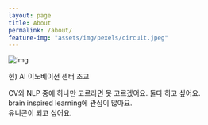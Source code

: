 ```yaml
---
layout: page
title: About
permalink: /about/
feature-img: "assets/img/pexels/circuit.jpeg"
---
```


![img](https://avatars2.githubusercontent.com/u/50395556?s=460&u=d28330a00da5a634499af9eb3441768d92e3bbdb&v=4)  

현) AI 이노베이션 센터 조교

CV와 NLP 중에 하나만 고르라면 못 고르겠어요. 둘다 하고 싶어요.  
brain inspired learning에 관심이 많아요.  
유니콘이 되고 싶어요.  